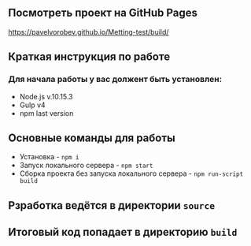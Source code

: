 ## Посмотреть проект на GitHub Pages
https://pavelvorobev.github.io/Metting-test/build/
## Краткая инструкция по работе
### Для начала работы у вас должент быть установлен:
* Node.js v.10.15.3
* Gulp v4
* npm last version
## Основные команды для работы
* Установка - `npm i`
* Запуск локального сервера - `npm start`
* Сборка проекта без запуска локального сервера - `npm run-script build`

## Рзработка ведётся в директории `source`
## Итоговый код попадает в директорию `build`

